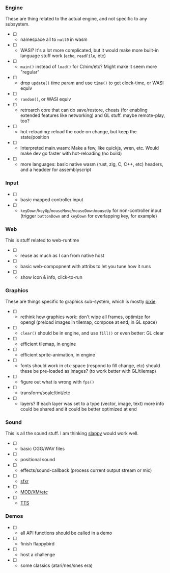 ### Engine

These are thing related to the actual engine, and not specific to any subsystem.

- [ ] - namespace all to `null0` in wasm
- [ ] - WASI? It's a lot more complicated, but it would make more built-in language stuff work (`echo`, `readFile`, etc)
- [ ] - `main()` instead of `load()` for C/nim/etc? Might make it seem more "regular"
- [ ] - drop `update()` time param and use `time()` to get clock-time, or WASI equiv
- [ ] - `random()`, or WASI equiv
- [ ] - retroarch core that can do save/restore, cheats (for enabling extended features like networking) and GL stuff. maybe remote-play, too?
- [ ] - hot-reloading: reload the code on change, but keep the state/position
- [ ] - Interpreted main.wasm: Make a few, like quickjs, wren, etc. Would make dev go faster with hot-reloading (no build)
- [ ] - more languages: basic native wasm (rust, zig, C, C++, etc) headers, and a headder for assemblyscript

### Input

- [ ] - basic mapped controller input
- [ ] - `keyDown`/`keyUp`/`mouseMove`/`mouseDown`/`mouseUp` for non-controller input (trigger `buttonDown` and `keyDown` for overlapping key, for example)

### Web

This is stuff related to web-runtime

- [ ] - reuse as much as I can from native host
- [ ] - basic web-compopnent with attribs to let you tune how it runs
- [ ] - show icon & info, click-to-run


### Graphics

These are things specific to graphics sub-system, which is mostly [pixie](https://github.com/treeform/pixie).

- [ ] - rethink how graphics work: don't wipe all frames, optimize for opengl (preload images in tilemap, compose at end, in GL space)
- [ ] - `clear()` should be in engine, and use `fill()` or even better:  GL clear
- [ ] - efficient tilemap, in engine
- [ ] - efficient sprite-animation, in engine
- [ ] - fonts should work in ctx-space (respond to fill change, etc) should these be pre-loaded as images? (to work better with GL/tilemap)
- [ ] - figure out what is wrong with `fps()`
- [ ] - transform/scale/tint/etc
- [ ] - layers? If each layer was set to a type (vector, image, text) more info could be shared and it could be better optimized at end

### Sound

This is all the sound stuff. I am thinking [slappy](https://github.com/treeform/slappy) would work well.

- [ ] - basic OGG/WAV files
- [ ] - positional sound
- [ ] - effects/sound-callback (process current output stream or mic)
- [ ] - [sfxr](https://www.drpetter.se/project_sfxr.html)
- [ ] - [MOD/XM/etc](https://mikmod.sourceforge.net/)
- [ ] - [TTS](https://discordier.github.io/sam/)

### Demos

- [ ] - all API functions should be called in a demo
- [ ] - finish flappybird
- [ ] - host a challenge
- [ ] - some classics (atari/nes/snes era)
